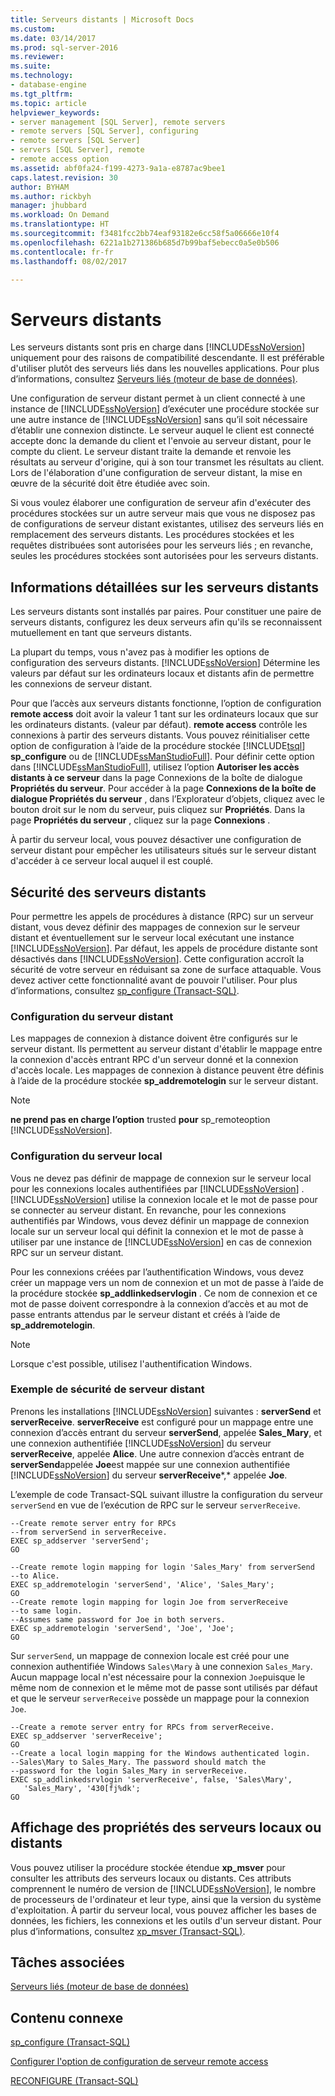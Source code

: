 ```yaml
---
title: Serveurs distants | Microsoft Docs
ms.custom: 
ms.date: 03/14/2017
ms.prod: sql-server-2016
ms.reviewer: 
ms.suite: 
ms.technology:
- database-engine
ms.tgt_pltfrm: 
ms.topic: article
helpviewer_keywords:
- server management [SQL Server], remote servers
- remote servers [SQL Server], configuring
- remote servers [SQL Server]
- servers [SQL Server], remote
- remote access option
ms.assetid: abf0fa24-f199-4273-9a1a-e8787ac9bee1
caps.latest.revision: 30
author: BYHAM
ms.author: rickbyh
manager: jhubbard
ms.workload: On Demand
ms.translationtype: HT
ms.sourcegitcommit: f3481fcc2bb74eaf93182e6cc58f5a06666e10f4
ms.openlocfilehash: 6221a1b271386b685d7b99baf5ebecc0a5e0b506
ms.contentlocale: fr-fr
ms.lasthandoff: 08/02/2017

---
```

# <a name="remote-servers"></a>Serveurs distants
  Les serveurs distants sont pris en charge dans [!INCLUDE[ssNoVersion](../../includes/ssnoversion-md.md)] uniquement pour des raisons de compatibilité descendante. Il est préférable d'utiliser plutôt des serveurs liés dans les nouvelles applications. Pour plus d’informations, consultez [Serveurs liés &#40;moteur de base de données&#41;](../../relational-databases/linked-servers/linked-servers-database-engine.md).  
  
 Une configuration de serveur distant permet à un client connecté à une instance de [!INCLUDE[ssNoVersion](../../includes/ssnoversion-md.md)] d’exécuter une procédure stockée sur une autre instance de [!INCLUDE[ssNoVersion](../../includes/ssnoversion-md.md)] sans qu’il soit nécessaire d’établir une connexion distincte. Le serveur auquel le client est connecté accepte donc la demande du client et l'envoie au serveur distant, pour le compte du client. Le serveur distant traite la demande et renvoie les résultats au serveur d'origine, qui à son tour transmet les résultats au client. Lors de l'élaboration d'une configuration de serveur distant, la mise en œuvre de la sécurité doit être étudiée avec soin.  
  
 Si vous voulez élaborer une configuration de serveur afin d'exécuter des procédures stockées sur un autre serveur mais que vous ne disposez pas de configurations de serveur distant existantes, utilisez des serveurs liés en remplacement des serveurs distants. Les procédures stockées et les requêtes distribuées sont autorisées pour les serveurs liés ; en revanche, seules les procédures stockées sont autorisées pour les serveurs distants.  
  
## <a name="remote-server-details"></a>Informations détaillées sur les serveurs distants  
 Les serveurs distants sont installés par paires. Pour constituer une paire de serveurs distants, configurez les deux serveurs afin qu'ils se reconnaissent mutuellement en tant que serveurs distants.  
  
 La plupart du temps, vous n'avez pas à modifier les options de configuration des serveurs distants. [!INCLUDE[ssNoVersion](../../includes/ssnoversion-md.md)] Détermine les valeurs par défaut sur les ordinateurs locaux et distants afin de permettre les connexions de serveur distant.  
  
 Pour que l’accès aux serveurs distants fonctionne, l’option de configuration **remote access** doit avoir la valeur 1 tant sur les ordinateurs locaux que sur les ordinateurs distants. (valeur par défaut).  **remote access** contrôle les connexions à partir des serveurs distants. Vous pouvez réinitialiser cette option de configuration à l’aide de la procédure stockée [!INCLUDE[tsql](../../includes/tsql-md.md)] **sp_configure** ou de [!INCLUDE[ssManStudioFull](../../includes/ssmanstudiofull-md.md)]. Pour définir cette option dans [!INCLUDE[ssManStudioFull](../../includes/ssmanstudiofull-md.md)], utilisez l’option **Autoriser les accès distants à ce serveur** dans la page Connexions de la boîte de dialogue **Propriétés du serveur**. Pour accéder à la page **Connexions de la boîte de dialogue Propriétés du serveur** , dans l’Explorateur d’objets, cliquez avec le bouton droit sur le nom du serveur, puis cliquez sur **Propriétés**. Dans la page **Propriétés du serveur** , cliquez sur la page **Connexions** .  
  
 À partir du serveur local, vous pouvez désactiver une configuration de serveur distant pour empêcher les utilisateurs situés sur le serveur distant d'accéder à ce serveur local auquel il est couplé.  
  
## <a name="security-for-remote-servers"></a>Sécurité des serveurs distants  
 Pour permettre les appels de procédures à distance (RPC) sur un serveur distant, vous devez définir des mappages de connexion sur le serveur distant et éventuellement sur le serveur local exécutant une instance [!INCLUDE[ssNoVersion](../../includes/ssnoversion-md.md)]. Par défaut, les appels de procédure distante sont désactivés dans [!INCLUDE[ssNoVersion](../../includes/ssnoversion-md.md)]. Cette configuration accroît la sécurité de votre serveur en réduisant sa zone de surface attaquable. Vous devez activer cette fonctionnalité avant de pouvoir l'utiliser. Pour plus d’informations, consultez [sp_configure &#40;Transact-SQL&#41;](../../relational-databases/system-stored-procedures/sp-configure-transact-sql.md).  
  
### <a name="setting-up-the-remote-server"></a>Configuration du serveur distant  
 Les mappages de connexion à distance doivent être configurés sur le serveur distant. Ils permettent au serveur distant d'établir le mappage entre la connexion d'accès entrant RPC d'un serveur donné et la connexion d'accès locale. Les mappages de connexion à distance peuvent être définis à l’aide de la procédure stockée **sp_addremotelogin** sur le serveur distant.  
  
> [!NOTE]  
>  **ne prend pas en charge l’option** trusted  **pour** sp_remoteoption [!INCLUDE[ssNoVersion](../../includes/ssnoversion-md.md)].  
  
### <a name="setting-up-the-local-server"></a>Configuration du serveur local  
 Vous ne devez pas définir de mappage de connexion sur le serveur local pour les connexions locales authentifiées par [!INCLUDE[ssNoVersion](../../includes/ssnoversion-md.md)] . [!INCLUDE[ssNoVersion](../../includes/ssnoversion-md.md)] utilise la connexion locale et le mot de passe pour se connecter au serveur distant. En revanche, pour les connexions authentifiés par Windows, vous devez définir un mappage de connexion locale sur un serveur local qui définit la connexion et le mot de passe à utiliser par une instance de [!INCLUDE[ssNoVersion](../../includes/ssnoversion-md.md)] en cas de connexion RPC sur un serveur distant.  
  
 Pour les connexions créées par l’authentification Windows, vous devez créer un mappage vers un nom de connexion et un mot de passe à l’aide de la procédure stockée **sp_addlinkedservlogin** . Ce nom de connexion et ce mot de passe doivent correspondre à la connexion d’accès et au mot de passe entrants attendus par le serveur distant et créés à l’aide de **sp_addremotelogin**.  
  
> [!NOTE]  
>  Lorsque c'est possible, utilisez l'authentification Windows.  
  
### <a name="remote-server-security-example"></a>Exemple de sécurité de serveur distant  
 Prenons les installations [!INCLUDE[ssNoVersion](../../includes/ssnoversion-md.md)] suivantes : **serverSend** et **serverReceive**. **serverReceive** est configuré pour un mappage entre une connexion d’accès entrant du serveur **serverSend**, appelée **Sales_Mary**, et une connexion authentifiée [!INCLUDE[ssNoVersion](../../includes/ssnoversion-md.md)] du serveur **serverReceive**, appelée **Alice**. Une autre connexion d’accès entrant de **serverSend**appelée **Joe**est mappée sur une connexion authentifiée [!INCLUDE[ssNoVersion](../../includes/ssnoversion-md.md)] du serveur **serverReceive***,* appelée **Joe**.  
  
 L’exemple de code Transact-SQL suivant illustre la configuration du serveur `serverSend` en vue de l’exécution de RPC sur le serveur `serverReceive`.  
  
```  
--Create remote server entry for RPCs   
--from serverSend in serverReceive.  
EXEC sp_addserver 'serverSend';  
GO  
  
--Create remote login mapping for login 'Sales_Mary' from serverSend  
--to Alice.  
EXEC sp_addremotelogin 'serverSend', 'Alice', 'Sales_Mary';  
GO  
--Create remote login mapping for login Joe from serverReceive   
--to same login.  
--Assumes same password for Joe in both servers.  
EXEC sp_addremotelogin 'serverSend', 'Joe', 'Joe';  
GO  
```  
  
 Sur `serverSend`, un mappage de connexion locale est créé pour une connexion authentifiée Windows `Sales\Mary` à une connexion `Sales_Mary`. Aucun mappage local n'est nécessaire pour la connexion `Joe`puisque le même nom de connexion et le même mot de passe sont utilisés par défaut et que le serveur `serverReceive` possède un mappage pour la connexion `Joe`.  
  
```  
--Create a remote server entry for RPCs from serverReceive.  
EXEC sp_addserver 'serverReceive';  
GO  
--Create a local login mapping for the Windows authenticated login.  
--Sales\Mary to Sales_Mary. The password should match the  
--password for the login Sales_Mary in serverReceive.  
EXEC sp_addlinkedsrvlogin 'serverReceive', false, 'Sales\Mary',  
   'Sales_Mary', '430[fj%dk';  
GO  
```  
  
## <a name="viewing-local-or-remote-server-properties"></a>Affichage des propriétés des serveurs locaux ou distants  
 Vous pouvez utiliser la procédure stockée étendue **xp_msver** pour consulter les attributs des serveurs locaux ou distants. Ces attributs comprennent le numéro de version de [!INCLUDE[ssNoVersion](../../includes/ssnoversion-md.md)], le nombre de processeurs de l'ordinateur et leur type, ainsi que la version du système d'exploitation. À partir du serveur local, vous pouvez afficher les bases de données, les fichiers, les connexions et les outils d'un serveur distant. Pour plus d’informations, consultez [xp_msver &#40;Transact-SQL&#41;](../../relational-databases/system-stored-procedures/xp-msver-transact-sql.md).  
  
## <a name="related-tasks"></a>Tâches associées  
 [Serveurs liés &#40;moteur de base de données&#41;](../../relational-databases/linked-servers/linked-servers-database-engine.md)  
  
## <a name="related-content"></a>Contenu connexe  
 [sp_configure &#40;Transact-SQL&#41;](../../relational-databases/system-stored-procedures/sp-configure-transact-sql.md)  
  
 [Configurer l'option de configuration de serveur remote access](../../database-engine/configure-windows/configure-the-remote-access-server-configuration-option.md)  
  
 [RECONFIGURE &#40;Transact-SQL&#41;](../../t-sql/language-elements/reconfigure-transact-sql.md)  
  
  

